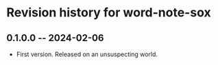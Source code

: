 # Revision history for word-note-sox

## 0.1.0.0 -- 2024-02-06

* First version. Released on an unsuspecting world.

